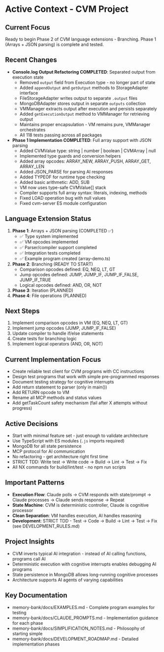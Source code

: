 # Active Context - CVM Project

## Current Focus
Ready to begin Phase 2 of CVM language extensions - Branching. Phase 1 (Arrays + JSON parsing) is complete and tested.

## Recent Changes
- **Console.log Output Refactoring COMPLETED**: Separated output from execution state
  - Removed `output` field from Execution type - no longer part of state
  - Added `appendOutput` and `getOutput` methods to StorageAdapter interface
  - FileStorageAdapter writes output to separate `.output` files
  - MongoDBAdapter stores output in separate `outputs` collection
  - VMManager extracts output after execution and persists separately
  - Added `getExecutionOutput` method to VMManager for retrieving output
  - Maintains proper encapsulation - VM remains pure, VMManager orchestrates
  - All 118 tests passing across all packages
- **Phase 1 Implementation COMPLETED**: Full array support with JSON parsing
  - Added CVMValue type: string | number | boolean | CVMArray | null
  - Implemented type guards and conversion helpers
  - Added array opcodes: ARRAY_NEW, ARRAY_PUSH, ARRAY_GET, ARRAY_LEN
  - Added JSON_PARSE for parsing AI responses
  - Added TYPEOF for runtime type checking
  - Added basic arithmetic: ADD, SUB
  - VM now uses type-safe CVMValue[] stack
  - Compiler supports full array syntax: literals, indexing, methods
  - Fixed LOAD operation bug with null values
  - Fixed cvm-server ES module configuration

## Language Extension Status
1. **Phase 1**: Arrays + JSON parsing (COMPLETED ✅)
   - ✅ Type system implemented
   - ✅ VM opcodes implemented
   - ✅ Parser/compiler support completed
   - ✅ Integration tests completed
   - ✅ Example program created (array-demo.ts)
2. **Phase 2**: Branching (READY TO START)
   - Comparison opcodes defined: EQ, NEQ, LT, GT
   - Jump opcodes defined: JUMP, JUMP_IF, JUMP_IF_FALSE, JUMP_IF_TRUE
   - Logical opcodes defined: AND, OR, NOT
3. **Phase 3**: Iteration (PLANNED)
4. **Phase 4**: File operations (PLANNED)

## Next Steps
1. Implement comparison opcodes in VM (EQ, NEQ, LT, GT)
2. Implement jump opcodes (JUMP, JUMP_IF_FALSE)
3. Update compiler to handle if/else statements
4. Create tests for branching logic
5. Implement logical operators (AND, OR, NOT)

## Current Implementation Focus
- Create reliable test client for CVM programs with CC instructions
- Design test programs that work with simple pre-programmed responses
- Document testing strategy for cognitive interrupts
- Add return statement to parser (only in main())
- Add RETURN opcode to VM
- Rename all MCP methods and status values
- Add getTaskCount safety mechanism (fail after X attempts without progress)

## Active Decisions
- Start with minimal feature set - just enough to validate architecture
- Use TypeScript with ES modules (`.js` imports required)
- MongoDB for all state persistence
- MCP protocol for AI communication
- No refactoring - get architecture right first time
- STRICT TDD: Write test → Write code → Build → Lint → Test → Fix
- All NX commands for build/lint/test - no npm run scripts

## Important Patterns
- **Execution Flow**: Claude polls → CVM responds with state/prompt → Claude processes → Claude sends response → Repeat
- **State Machine**: CVM is deterministic controller, Claude is cognitive processor
- **Clean Separation**: VM handles execution, AI handles reasoning
- **Development**: STRICT TDD - Test → Code → Build → Lint → Test → Fix (see DEVELOPMENT_RULES.md)

## Project Insights
- CVM inverts typical AI integration - instead of AI calling functions, programs call AI
- Deterministic execution with cognitive interrupts enables debugging AI programs
- State persistence in MongoDB allows long-running cognitive processes
- Architecture supports AI agents of varying capabilities

## Key Documentation
- memory-bank/docs/EXAMPLES.md - Complete program examples for testing
- memory-bank/docs/CLAUDE_PROMPTS.md - Implementation guidance for each phase
- memory-bank/docs/SIMPLIFICATION_NOTES.md - Philosophy of starting simple
- memory-bank/docs/DEVELOPMENT_ROADMAP.md - Detailed implementation phases